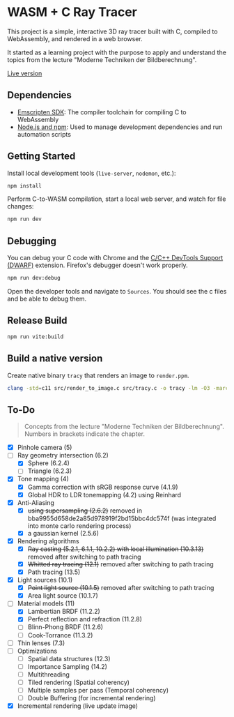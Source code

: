 # WASM + C Ray Tracer

This project is a simple, interactive 3D ray tracer built with C, compiled to WebAssembly, and rendered in a web browser.

It started as a learning project with the purpose to apply and understand the topics from the lecture "Moderne Techniken der Bildberechnung".

[Live version](https://tracy.timoeberl.de/)

## Dependencies

- [Emscripten SDK](https://emscripten.org/docs/getting_started/downloads.html): The compiler toolchain for compiling C to WebAssembly
- [Node.js and npm](https://nodejs.org/): Used to manage development dependencies and run automation scripts

## Getting Started

Install local development tools (`live-server`, `nodemon`, etc.):

```bash
npm install
```

Perform C-to-WASM compilation, start a local web server, and watch for file changes:

```bash
npm run dev
```

## Debugging

You can debug your C code with Chrome and the [C/C++ DevTools Support (DWARF)](https://chromewebstore.google.com/detail/cc++-devtools-support-dwa/pdcpmagijalfljmkmjngeonclgbbannb) extension. Firefox's debugger doesn't work properly.

```bash
npm run dev:debug
```

Open the developer tools and navigate to `Sources`. You should see the c files and be able to debug them.

## Release Build

```bash
npm run vite:build
```

## Build a native version

Create native binary `tracy` that renders an image to `render.ppm`.

```bash
clang -std=c11 src/render_to_image.c src/tracy.c -o tracy -lm -O3 -march=native -flto
```

## To-Do

> Concepts from the lecture "Moderne Techniken der Bildberechnung". Numbers in brackets indicate the chapter.

- [x] Pinhole camera (5)
- [ ] Ray geometry intersection (6.2)
  - [x] Sphere (6.2.4)
  - [ ] Triangle (6.2.3)
- [x] Tone mapping (4)
  - [x] Gamma correction with sRGB response curve (4.1.9)
  - [x] Global HDR to LDR tonemapping (4.2) using Reinhard
- [x] Anti-Aliasing
  - [x] ~~using supersampling (2.6.2)~~ removed in bba9955d658de2a85d978919f2bd15bbc4dc574f (was integrated into monte carlo rendering process)
  - [x] a gaussian kernel (2.5.6)
- [x] Rendering algorithms
  - [x] ~~Ray casting (5.2.1, 6.1.1, 10.2.2) with local illumination (10.3.13)~~ removed after switching to path tracing
  - [x] ~~Whitted ray tracing (12.1)~~ removed after switching to path tracing
  - [x] Path tracing (13.5)
- [x] Light sources (10.1)
  - [x] ~~Point light source (10.1.5)~~ removed after switching to path tracing
  - [x] Area light source (10.1.7)
- [ ] Material models (11)
  - [x] Lambertian BRDF (11.2.2)
  - [x] Perfect reflection and refraction (11.2.8)
  - [ ] Blinn-Phong BRDF (11.2.6)
  - [ ] Cook-Torrance (11.3.2)
- [ ] Thin lenses (7.3)
- [ ] Optimizations
  - [ ] Spatial data structures (12.3)
  - [ ] Importance Sampling (14.2)
  - [ ] Multithreading
  - [ ] Tiled rendering (Spatial coherency)
  - [ ] Multiple samples per pass (Temporal coherency)
  - [ ] Double Buffering (for incremental rendering)
- [x] Incremental rendering (live update image)

